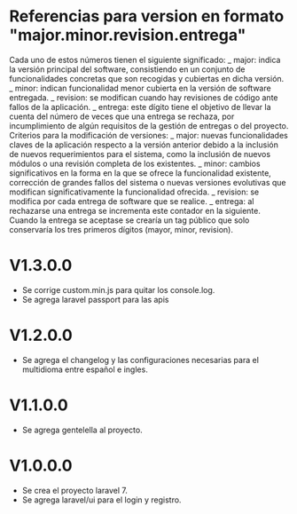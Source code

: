 # Referencias para version en formato "major.minor.revision.entrega"

Cada uno de estos números tienen el siguiente significado:
_ major: indica la versión principal del software, consistiendo en un conjunto de
funcionalidades concretas que son recogidas y cubiertas en dicha versión.
_ minor: indican funcionalidad menor cubierta en la versión de software entregada.
_ revision: se modifican cuando hay revisiones de código ante fallos de la aplicación.
_ entrega: este dígito tiene el objetivo de llevar la cuenta del número de veces que una
entrega se rechaza, por incumplimiento de algún requisitos de la gestión de entregas
o del proyecto.
Criterios para la modificación de versiones:
_ major: nuevas funcionalidades claves de la aplicación respecto a la versión anterior
debido a la inclusión de nuevos requerimientos para el sistema, como la inclusión
de nuevos módulos o una revisión completa de los existentes.
_ minor: cambios significativos en la forma en la que se ofrece la funcionalidad
existente, corrección de grandes fallos del sistema o nuevas versiones evolutivas
que modifican significativamente la funcionalidad ofrecida.
_ revision: se modifica por cada entrega de software que se realice.
_ entrega: al rechazarse una entrega se incrementa este contador en la siguiente.
Cuando la entrega se aceptase se crearía un tag público que solo conservaría los
tres primeros dígitos (mayor, minor, revision).

# V1.3.0.0

-   Se corrige custom.min.js para quitar los console.log.
-   Se agrega laravel passport para las apis

# V1.2.0.0

-   Se agrega el changelog y las configuraciones necesarias para el multidioma entre español e ingles.

# V1.1.0.0

-   Se agrega gentelella al proyecto.

# V1.0.0.0

-   Se crea el proyecto laravel 7.
-   Se agrega laravel/ui para el login y registro.
